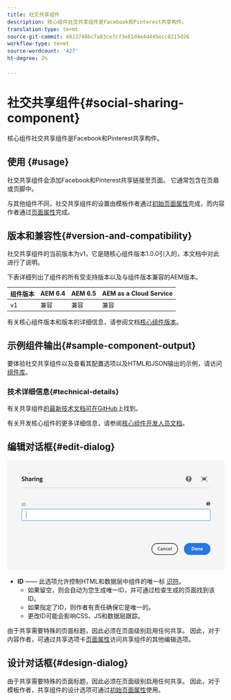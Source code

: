 ```yaml
---
title: 社交共享组件
description: 核心组件社交共享组件是Facebook和Pinterest共享构件。
translation-type: tm+mt
source-git-commit: 4813748bcfa83ce7c73e81d4e4d445ecc8215d26
workflow-type: tm+mt
source-wordcount: '427'
ht-degree: 2%

---
```



# 社交共享组件{#social-sharing-component}

核心组件社交共享组件是Facebook和Pinterest共享构件。

## 使用 {#usage}

社交共享组件会添加Facebook和Pinterest共享链接至页面。 它通常包含在页眉或页脚中。

与其他组件不同，社交共享组件的设置由模板作者通过[初始页面属性](https://docs.adobe.com/content/help/en/experience-manager-cloud-service/sites/authoring/features/templates.html)完成，而内容作者通过[页面属性](https://docs.adobe.com/content/help/en/experience-manager-cloud-service/sites/authoring/fundamentals/page-properties.html)完成。

## 版本和兼容性{#version-and-compatibility}

社交共享组件的当前版本为v1，它是随核心组件版本1.0.0引入的，本文档中对此进行了说明。

下表详细列出了组件的所有受支持版本以及与组件版本兼容的AEM版本。

| 组件版本 | AEM 6.4 | AEM 6.5 | AEM as a Cloud Service |
|--- |--- |--- |---|
| v1 | 兼容 | 兼容 | 兼容 |

有关核心组件版本和版本的详细信息，请参阅文档[核心组件版本](/help/versions.md)。

## 示例组件输出{#sample-component-output}

要体验社交共享组件以及查看其配置选项以及HTML和JSON输出的示例，请访问[组件库](https://adobe.com/go/aem_cmp_library_sharing)。

### 技术详细信息{#technical-details}

有关共享组件[的最新技术文档可在GitHub](https://adobe.com/go/aem_cmp_tech_sharing_v1)上找到。

有关开发核心组件的更多详细信息，请参阅[核心组件开发人员文档](/help/developing/overview.md)。

## 编辑对话框{#edit-dialog}

![共享组件的编辑对话框](/help/assets/sharing-edit.png)

* **ID**  —— 此选项允许控制HTML和数据层中组件的唯一标 [识符](/help/developing/data-layer/overview.md)。
   * 如果留空，则会自动为您生成唯一ID，并可通过检查生成的页面找到该ID。
   * 如果指定了ID，则作者有责任确保它是唯一的。
   * 更改ID可能会影响CSS、JS和数据层跟踪。

由于共享需要特殊的页面标题，因此必须在页面级别启用任何共享。 因此，对于内容作者，可通过共享选项卡[页面属性](https://docs.adobe.com/content/help/en/experience-manager-cloud-service/sites/authoring/fundamentals/page-properties.html)访问共享组件的其他编辑选项。

## 设计对话框{#design-dialog}

由于共享需要特殊的页面标题，因此必须在页面级别启用任何共享。 因此，对于模板作者，共享组件的设计选项可通过[初始页面属性](https://docs.adobe.com/content/help/en/experience-manager-cloud-service/sites/authoring/features/templates.html)使用。
